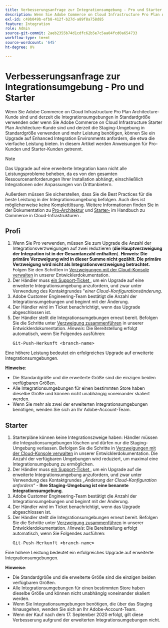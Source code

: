 ```yaml
---
title: Verbesserungsanfrage zur Integrationsumgebung - Pro und Starter
description: Wenn Sie Adobe Commerce on Cloud Infrastructure Pro Plan Architecture-Kunde sind und derzeit die Integrationsumgebungen in Standardgröße verwenden oder wenn Sie Adobe Commerce on Cloud Infrastructure Starter Plan Architecture-Kunde sind und derzeit die Staging-Umgebung in Standardgröße verwenden und mehr Leistung benötigen, können Sie ein Upgrade auf Enhanced Integration Environments anfordern, die etwa die vierfache Leistung bieten. In diesem Artikel werden Anweisungen für Pro-Kunden und Starter-Kunden getrennt.
exl-id: c49b049b-efb8-412f-b27d-a89f8a758d85
feature: Integration
role: Admin
source-git-commit: 2aeb2355b74d1cdfc62b5e7c5aa04fcd0a654733
workflow-type: tm+mt
source-wordcount: '645'
ht-degree: 0%

---
```


# Verbesserungsanfrage zur Integrationsumgebung - Pro und Starter

Wenn Sie Adobe Commerce on Cloud Infrastructure Pro Plan Architecture-Kunde sind und derzeit die Integrationsumgebungen in Standardgröße verwenden oder wenn Sie Adobe Commerce on Cloud Infrastructure Starter Plan Architecture-Kunde sind und derzeit die Staging-Umgebung in Standardgröße verwenden und mehr Leistung benötigen, können Sie ein Upgrade auf Enhanced Integration Environments anfordern, die etwa die vierfache Leistung bieten. In diesem Artikel werden Anweisungen für Pro-Kunden und Starter-Kunden getrennt.

>[!NOTE]
>
> Das Upgrade auf eine erweiterte Integration kann nicht alle Leistungsprobleme beheben, da es von den gesamten Ressourcenanforderungen Ihrer Installation abhängt, einschließlich Integrationen oder Anpassungen von Drittanbietern.
>
> Außerdem müssen Sie sicherstellen, dass Sie die Best Practices für die beste Leistung in der Integrationsumgebung befolgen. Auch dies ist möglicherweise keine Komplettlösung. Weitere Informationen finden Sie in der Dokumentation zu [Pro-Architektur](https://experienceleague.adobe.com/de/docs/commerce-cloud-service/user-guide/architecture/pro-architecture#integration-environment) und [Starter-](https://experienceleague.adobe.com/de/docs/commerce-cloud-service/user-guide/architecture/starter-architecture#staging-environment) im Handbuch zu Commerce in Cloud-Infrastrukturen .

## Profi

1. Wenn Sie Pro verwenden, müssen Sie zum Upgrade die Anzahl der Integrationsverzweigungen auf zwei reduzieren (**die Hauptverzweigung der Integration ist in der Gesamtanzahl enthalten**). **Hinweis: Die primäre Verzweigung wird in dieser Summe nicht gezählt. Die primäre Verzweigung wird nicht als Integrationsverzweigung betrachtet.** Folgen Sie den Schritten in [Verzweigungen mit der Cloud-Konsole verwalten](https://experienceleague.adobe.com/docs/commerce-cloud-service/user-guide/project/console-branches.html?lang=de) in unserer Entwicklerdokumentation.
1. Der Händler muss [ein Support-Ticket ](/help/help-center-guide/help-center/magento-help-center-user-guide.md#submit-ticket), um ein Upgrade auf eine erweiterte Integrationsumgebung anzufordern, und zwar unter Verwendung des Kontaktgrundes &quot;*einer Cloud-Konfigurationsänderung*.
1. Adobe Customer Engineering-Team bestätigt die Anzahl der Integrationsumgebungen und beginnt mit der Änderung.
1. Der Händler wird im Ticket benachrichtigt, wenn das Upgrade abgeschlossen ist.
1. Der Händler stellt die Integrationsumgebungen erneut bereit. Befolgen Sie die Schritte unter [Verzweigung zusammenführen](https://experienceleague.adobe.com/de/docs/commerce-cloud-service/user-guide/develop/cli-branches#merge-a-branch) in unserer Entwicklerdokumentation. *Hinweis*: Die Bereitstellung erfolgt automatisch, wenn Sie Folgendes ausführen: <pre>Git-Push-Herkunft &lt;branch-name></pre>

Eine höhere Leistung bedeutet ein erfolgreiches Upgrade auf erweiterte Integrationsumgebungen.

**Hinweise**:

* Die Standardgröße und die erweiterte Größe sind die einzigen beiden verfügbaren Größen.
* Alle Integrationsumgebungen für einen bestimmten Store haben dieselbe Größe und können nicht unabhängig voneinander skaliert werden.
* Wenn Sie mehr als zwei der erweiterten Integrationsumgebungen benötigen, wenden Sie sich an Ihr Adobe-Account-Team.

## Starter

1. Starterpläne können keine Integrationszweige haben: Händler müssen die Integrationsumgebungen löschen und dürfen nur die Staging-Umgebung verlassen. Befolgen Sie die Schritte in [Verzweigungen mit der Cloud-Konsole verwalten](https://experienceleague.adobe.com/docs/commerce-cloud-service/user-guide/project/console-branches.html?lang=de) in unserer Entwicklerdokumentation. Die Anzahl der verfügbaren Umgebungen wird reduziert, um maximal eine Integrationsumgebung zu ermöglichen.
1. Der Händler muss [ein Support-Ticket ](/help/help-center-guide/help-center/magento-help-center-user-guide.md#submit-ticket), um ein Upgrade auf die erweiterte Integrationsumgebung anzufordern, und zwar unter Verwendung des Kontaktgrundes *„Änderung der Cloud-Konfiguration anfordern“* - **Ihre Staging-Umgebung ist eine benannte Integrationsumgebung**.
1. Adobe Customer Engineering-Team bestätigt die Anzahl der Integrationsumgebungen und beginnt mit der Änderung.
1. Der Händler wird im Ticket benachrichtigt, wenn das Upgrade abgeschlossen ist.
1. Der Händler stellt die Integrationsumgebungen erneut bereit. Befolgen Sie die Schritte unter [Verzweigung zusammenführen](https://experienceleague.adobe.com/de/docs/commerce-cloud-service/user-guide/develop/cli-branches#merge-a-branch) in unserer Entwicklerdokumentation. *Hinweis*: Die Bereitstellung erfolgt automatisch, wenn Sie Folgendes ausführen: <pre>Git-Push-Herkunft &lt;branch-name></pre>

Eine höhere Leistung bedeutet ein erfolgreiches Upgrade auf erweiterte Integrationsumgebungen.

**Hinweise**:

* Die Standardgröße und die erweiterte Größe sind die einzigen beiden verfügbaren Größen.
* Alle Integrationsumgebungen für einen bestimmten Store haben dieselbe Größe und können nicht unabhängig voneinander skaliert werden.
* Wenn Sie Integrationsumgebungen benötigen, die über das Staging hinausgehen, wenden Sie sich an Ihr Adobe-Account-Team.
* Wenn der Kauf nach dem 17. September 2020 erfolgt, gilt diese Verbesserung aufgrund der erweiterten Integrationsumgebungen nicht.
